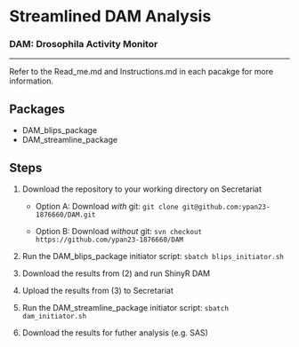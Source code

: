 # **Streamlined DAM Analysis**

### **DAM**: **D**rosophila **A**ctivity **M**onitor

---

Refer to the Read_me.md and Instructions.md in each pacakge for more information.

## Packages

- DAM_blips_package
- DAM_streamline_package

## Steps

1. Download the repository to your working directory on Secretariat

   - Option A: Download _with_ git: `git clone git@github.com:ypan23-1876660/DAM.git`

   - Option B: Download _without_ git: `svn checkout https://github.com/ypan23-1876660/DAM`

2. Run the DAM_blips_package initiator script: `sbatch blips_initiator.sh`

3. Download the results from (2) and run ShinyR DAM

4. Upload the results from (3) to Secretariat

5. Run the DAM_streamline_package initiator script: `sbatch dam_initiator.sh`

6. Download the results for futher analysis (e.g. SAS)
